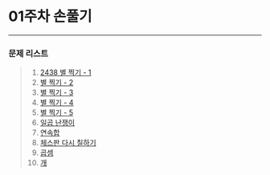 # 01주차 손풀기
<hr/>

### 문제 리스트
>1.  [2438 별 찍기 - 1](https://boj.kr/2438)
>2.  [별 찍기 - 2](https://boj.kr/2439)
>3.  [별 찍기 - 3](https://boj.kr/2440)
>4.  [별 찍기 - 4](https://boj.kr/2441)
>5.  [별 찍기 - 5](https://boj.kr/2442)
>6.  [일곱 난쟁이](https://boj.kr/2309)
>7.  [연속합](https://boj.kr/1912)
>8.  [체스판 다시 칠하기](https://boj.kr/1018)
>9.  [곱셈](https://boj.kr/2588)
>10. [개](https://boj.kr/10172)